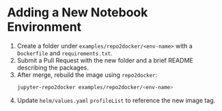 # Adding a New Notebook Environment

1. Create a folder under `examples/repo2docker/<env-name>` with a `Dockerfile` and `requirements.txt`.
2. Submit a Pull Request with the new folder and a brief README describing the packages.
3. After merge, rebuild the image using `repo2docker`:
   ```bash
   jupyter-repo2docker examples/repo2docker/<env-name>
   ```
4. Update `helm/values.yaml` `profileList` to reference the new image tag.

